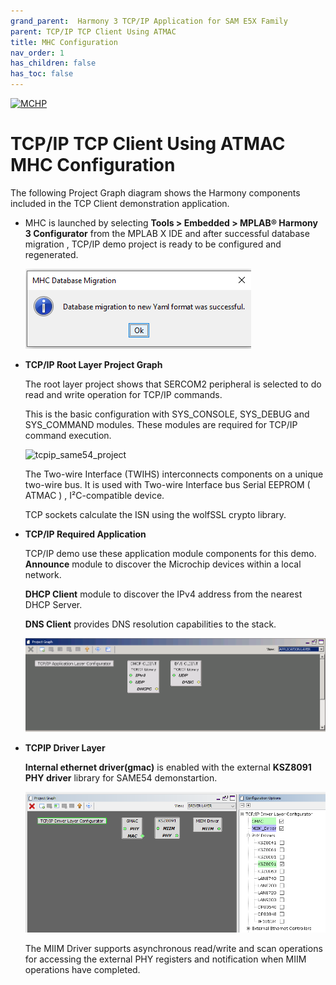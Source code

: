 ```yaml
---
grand_parent:  Harmony 3 TCP/IP Application for SAM E5X Family
parent: TCP/IP TCP Client Using ATMAC
title: MHC Configuration
nav_order: 1
has_children: false
has_toc: false
---
```

[![MCHP](https://www.microchip.com/ResourcePackages/Microchip/assets/dist/images/logo.png)](https://www.microchip.com)

# TCP/IP TCP Client Using ATMAC MHC Configuration

The following Project Graph diagram shows the Harmony components included in the TCP Client demonstration application.

* MHC is launched by selecting **Tools > Embedded > MPLAB® Harmony 3 Configurator** from the MPLAB X IDE and after successful database migration , TCP/IP demo project is ready to be configured and regenerated.

    ![tcpip_same54_project](images/database_migration_successful.png)

* **TCP/IP Root Layer Project Graph**

  The root layer project shows that SERCOM2 peripheral is selected to do read and write operation for TCP/IP commands.

  This is the basic configuration with SYS_CONSOLE, SYS_DEBUG and SYS_COMMAND modules. These modules are required for TCP/IP command execution.

  ![tcpip_same54_project](images/tcpip_default_required_root_E70_V71.png)

  The Two-wire Interface (TWIHS) interconnects components on a unique two-wire bus. It is used with Two-wire Interface bus Serial EEPROM ( ATMAC ) , I²C-compatible device. 	
  
  TCP sockets calculate the ISN using the wolfSSL crypto library. 
  
* **TCP/IP Required Application**

  TCP/IP demo use these application module components for this demo. **Announce** module to discover the Microchip devices within a local network.
   
  **DHCP Client** module to discover the IPv4 address from the nearest DHCP Server.
  
  **DNS Client** provides DNS resolution capabilities to the stack. 
  

    ![tcpip_same54_project](images/tcpip_app_layer.png)

* **TCPIP Driver Layer**

  **Internal ethernet driver(gmac)** is enabled with the external **KSZ8091 PHY driver** library for SAME54 demonstartion. 

    ![tcpip_same54_project](images/tcpip_driver_component.png)


  The MIIM Driver supports asynchronous read/write and scan operations for accessing the external PHY registers and notification when MIIM operations have completed.

